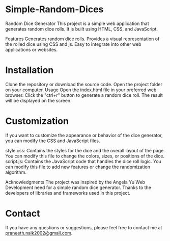 # Simple-Random-Dices
Random Dice Generator
This project is a simple web application that generates random dice rolls. It is built using HTML, CSS, and JavaScript.

Features
Generates random dice rolls.
Provides a visual representation of the rolled dice using CSS and js.
Easy to integrate into other web applications or websites.
# Installation
Clone the repository or download the source code.
Open the project folder on your computer.
Usage
Open the index.html file in your preferred web browser.
Click the "ctrl+r" button to generate a random dice roll.
The result will be displayed on the screen.
# Customization
If you want to customize the appearance or behavior of the dice generator, you can modify the CSS and JavaScript files.

style.css: Contains the styles for the dice and the overall layout of the page. You can modify this file to change the colors, sizes, or positions of the dice.
script.js: Contains the JavaScript code that handles the dice roll logic. You can modify this file to add new features or change the randomization algorithm.

Acknowledgments
The project was inspired by the Angela Yu Web Development need for a simple random dice generator.
Thanks to the developers of libraries and frameworks used in this project.
 # Contact
If you have any questions or suggestions, please feel free to contact me at praneeth.naik2002@gmail.com.
